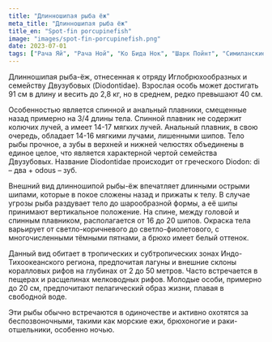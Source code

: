 ```yaml
---
title: "Длинношипая рыба ёж"
meta_title: "Длинношипая рыба ёж"
title_en: "Spot-fin porcupinefish"
image: "images/spot-fin-porcupinefish.png"
date: 2023-07-01
tags: ["Рача Яй", "Рача Ной", "Ко Бида Нок", "Шарк Пойнт", "Симиланские острова"]
---
```


Длинношипая рыба-ёж, отнесенная к отряду Иглобрюхообразных и семейству Двузубовых (Diodontidae). Взрослая особь может достигать 91 см в длину и весить до 2,8 кг, но в среднем, редко превышают 40 см.

Особенностью является спинной и анальный плавники, смещенные назад примерно на 3/4 длины тела. Спинной плавник не содержит колючих лучей, а имеет 14-17 мягких лучей. Анальный плавник, в свою очередь, обладает 14-16 мягкими лучами, лишенными шипов. Тело рыбы прочное, а зубы в верхней и нижней челюстях объединены в единое целое, что является характерной чертой семейства Двузубовых. Название Diodontidae происходит от греческого Diodon: di – два + odous – зуб.

Внешний вид длинношипой рыбы-ёж впечатляет длинными острыми шипами, которые в покое сложены назад и прижаты к телу. В случае угрозы рыба раздувает тело до шарообразной формы, а её шипы принимают вертикальное положение. На спине, между головой и спинным плавником, располагается от 16 до 20 шипов. Окраска тела варьирует от светло-коричневого до светло-фиолетового, с многочисленными тёмными пятнами, а брюхо имеет белый оттенок.

Данный вид обитает в тропических и субтропических зонах Индо-Тихоокеанского региона, предпочитая лагуны и внешние склоны коралловых рифов на глубинах от 2 до 50 метров. Часто встречается в пещерах и расщелинах мелководных рифов. Молодые особи, примерно до 20 см, предпочитают пелагический образ жизни, плавая в свободной воде.

Эти рыбы обычно встречаются в одиночестве и активно охотятся за беспозвоночными, такими как морские ежи, брюхоногие и раки-отшельники, особенно ночью.

